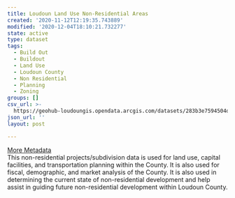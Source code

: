 ```yaml
---
title: Loudoun Land Use Non-Residential Areas
created: '2020-11-12T12:19:35.743889'
modified: '2020-12-04T18:10:21.732277'
state: active
type: dataset
tags:
  - Build Out
  - Buildout
  - Land Use
  - Loudoun County
  - Non Residential
  - Planning
  - Zoning
groups: []
csv_url: >-
  https://geohub-loudoungis.opendata.arcgis.com/datasets/283b3e7594504d68b3da03318c184331_3.csv?outSR=%7B%22latestWkid%22%3A2924%2C%22wkid%22%3A2924%7D
json_url: ''
layout: post

---
```

<div><a href='https://logis.loudoun.gov/metadata/LandUse_Projects_NonResidential.html' target='_blank'>More Metadata</a><br /></div>This non-residential projects/subdivision data is used for land use, capital facilities, and transportation planning within the County. It is also used for fiscal, demographic, and market analysis of the County. It is also used in determining the current state of non-residential development and help assist in guiding future non-residential development within Loudoun County.
